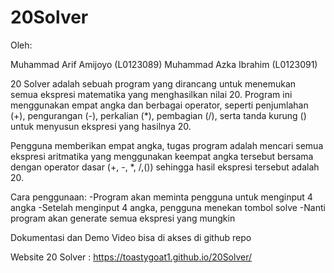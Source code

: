 # 20Solver

Oleh:

Muhammad Arif Amijoyo (L0123089)
Muhammad Azka Ibrahim (L0123091)

20 Solver adalah sebuah program yang dirancang untuk menemukan semua ekspresi matematika yang menghasilkan nilai 20. Program ini menggunakan empat angka dan berbagai operator, seperti penjumlahan (+), pengurangan (-), perkalian (*), pembagian (/), serta tanda kurung () untuk menyusun ekspresi yang hasilnya 20. 

Pengguna memberikan empat angka, tugas program adalah mencari semua ekspresi aritmatika yang menggunakan keempat angka tersebut bersama dengan operator dasar (+, -, *, /,()) sehingga hasil ekspresi tersebut adalah 20.

Cara penggunaan:
 -Program akan meminta pengguna untuk menginput 4 angka
 -Setelah menginput 4 angka, pengguna menekan tombol solve
 -Nanti program akan generate semua ekspresi yang mungkin

Dokumentasi dan Demo Video bisa di akses di github repo

Website 20 Solver : https://toastygoat1.github.io/20Solver/

